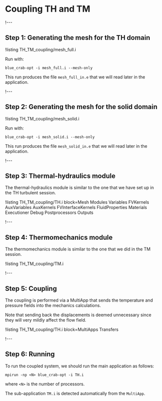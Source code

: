 # Coupling TH and TM

!---

## Step 1: Generating the mesh for the TH domain

!listing TH_TM_coupling/mesh_full.i

Run with:

```
blue_crab-opt -i mesh_full.i --mesh-only
```

This run produces the file ```mesh_full_in.e``` that we will read later in the application.

!---

## Step 2: Generating the mesh for the solid domain

!listing TH_TM_coupling/mesh_solid.i

Run with:

```
blue_crab-opt -i mesh_solid.i --mesh-only
```

This run produces the file ```mesh_solid_in.e``` that we will read later in the application.

!---

## Step 3: Thermal-hydraulics module

The thermal-hydraulics module is similar to the one that we have set up in the TH turbulent session.

!listing TH_TM_coupling/TH.i
         block=Mesh Modules Variables FVKernels AuxVariables AuxKernels FVInterfaceKernels FluidProperties Materials Executioner Debug Postprocessors Outputs

!---

## Step 4: Thermomechanics module

The thermomechanics module is similar to the one that we did in the TM session.

!listing TH_TM_coupling/TM.i

!---

## Step 5: Coupling

The coupling is performed via a MultiApp that sends the temperature and pressure fields into the mechanics calculations.

Note that sending back the displacements is deemed unnecessary since they will very mildly affect the flow field.

!listing TH_TM_coupling/TH.i
         block=MultiApps Transfers

!---

## Step 6: Running

To run the coupled system, we should run the main application as follows:

```
mpirun -np <N> blue_crab-opt -i TH.i
```

where ```<N>``` is the number of processors.

The sub-application ```TM.i``` is detected automatically from the ```MultiApp```.
